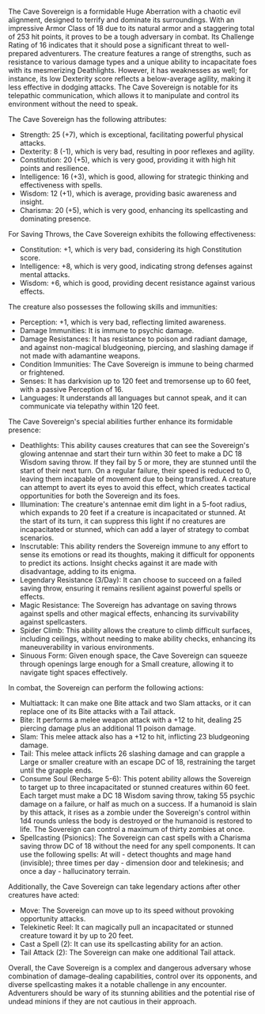 The Cave Sovereign is a formidable Huge Aberration with a chaotic evil alignment, designed to terrify and dominate its surroundings. With an impressive Armor Class of 18 due to its natural armor and a staggering total of 253 hit points, it proves to be a tough adversary in combat. Its Challenge Rating of 16 indicates that it should pose a significant threat to well-prepared adventurers. The creature features a range of strengths, such as resistance to various damage types and a unique ability to incapacitate foes with its mesmerizing Deathlights. However, it has weaknesses as well; for instance, its low Dexterity score reflects a below-average agility, making it less effective in dodging attacks. The Cave Sovereign is notable for its telepathic communication, which allows it to manipulate and control its environment without the need to speak.

The Cave Sovereign has the following attributes: 

- Strength: 25 (+7), which is exceptional, facilitating powerful physical attacks. 
- Dexterity: 8 (-1), which is very bad, resulting in poor reflexes and agility. 
- Constitution: 20 (+5), which is very good, providing it with high hit points and resilience. 
- Intelligence: 16 (+3), which is good, allowing for strategic thinking and effectiveness with spells. 
- Wisdom: 12 (+1), which is average, providing basic awareness and insight. 
- Charisma: 20 (+5), which is very good, enhancing its spellcasting and dominating presence.

For Saving Throws, the Cave Sovereign exhibits the following effectiveness: 
- Constitution: +1, which is very bad, considering its high Constitution score.
- Intelligence: +8, which is very good, indicating strong defenses against mental attacks.
- Wisdom: +6, which is good, providing decent resistance against various effects.

The creature also possesses the following skills and immunities:
- Perception: +1, which is very bad, reflecting limited awareness.
- Damage Immunities: It is immune to psychic damage.
- Damage Resistances: It has resistance to poison and radiant damage, and against non-magical bludgeoning, piercing, and slashing damage if not made with adamantine weapons.
- Condition Immunities: The Cave Sovereign is immune to being charmed or frightened.
- Senses: It has darkvision up to 120 feet and tremorsense up to 60 feet, with a passive Perception of 16.
- Languages: It understands all languages but cannot speak, and it can communicate via telepathy within 120 feet.

The Cave Sovereign's special abilities further enhance its formidable presence:
- Deathlights: This ability causes creatures that can see the Sovereign's glowing antennae and start their turn within 30 feet to make a DC 18 Wisdom saving throw. If they fail by 5 or more, they are stunned until the start of their next turn. On a regular failure, their speed is reduced to 0, leaving them incapable of movement due to being transfixed. A creature can attempt to avert its eyes to avoid this effect, which creates tactical opportunities for both the Sovereign and its foes.
- Illumination: The creature's antennae emit dim light in a 5-foot radius, which expands to 20 feet if a creature is incapacitated or stunned. At the start of its turn, it can suppress this light if no creatures are incapacitated or stunned, which can add a layer of strategy to combat scenarios.
- Inscrutable: This ability renders the Sovereign immune to any effort to sense its emotions or read its thoughts, making it difficult for opponents to predict its actions. Insight checks against it are made with disadvantage, adding to its enigma.
- Legendary Resistance (3/Day): It can choose to succeed on a failed saving throw, ensuring it remains resilient against powerful spells or effects.
- Magic Resistance: The Sovereign has advantage on saving throws against spells and other magical effects, enhancing its survivability against spellcasters.
- Spider Climb: This ability allows the creature to climb difficult surfaces, including ceilings, without needing to make ability checks, enhancing its maneuverability in various environments.
- Sinuous Form: Given enough space, the Cave Sovereign can squeeze through openings large enough for a Small creature, allowing it to navigate tight spaces effectively.

In combat, the Sovereign can perform the following actions:
- Multiattack: It can make one Bite attack and two Slam attacks, or it can replace one of its Bite attacks with a Tail attack.
- Bite: It performs a melee weapon attack with a +12 to hit, dealing 25 piercing damage plus an additional 11 poison damage.
- Slam: This melee attack also has a +12 to hit, inflicting 23 bludgeoning damage.
- Tail: This melee attack inflicts 26 slashing damage and can grapple a Large or smaller creature with an escape DC of 18, restraining the target until the grapple ends.
- Consume Soul (Recharge 5-6): This potent ability allows the Sovereign to target up to three incapacitated or stunned creatures within 60 feet. Each target must make a DC 18 Wisdom saving throw, taking 55 psychic damage on a failure, or half as much on a success. If a humanoid is slain by this attack, it rises as a zombie under the Sovereign's control within 1d4 rounds unless the body is destroyed or the humanoid is restored to life. The Sovereign can control a maximum of thirty zombies at once.
- Spellcasting (Psionics): The Sovereign can cast spells with a Charisma saving throw DC of 18 without the need for any spell components. It can use the following spells: At will - detect thoughts and mage hand (invisible); three times per day - dimension door and telekinesis; and once a day - hallucinatory terrain.

Additionally, the Cave Sovereign can take legendary actions after other creatures have acted:
- Move: The Sovereign can move up to its speed without provoking opportunity attacks.
- Telekinetic Reel: It can magically pull an incapacitated or stunned creature toward it by up to 20 feet.
- Cast a Spell (2): It can use its spellcasting ability for an action.
- Tail Attack (2): The Sovereign can make one additional Tail attack.

Overall, the Cave Sovereign is a complex and dangerous adversary whose combination of damage-dealing capabilities, control over its opponents, and diverse spellcasting makes it a notable challenge in any encounter. Adventurers should be wary of its stunning abilities and the potential rise of undead minions if they are not cautious in their approach.